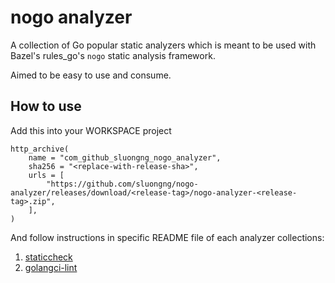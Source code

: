# nogo analyzer

A collection of Go popular static analyzers which is meant to be used with Bazel's rules_go's `nogo` static analysis framework.

Aimed to be easy to use and consume.

## How to use

Add this into your WORKSPACE project

```
http_archive(
    name = "com_github_sluongng_nogo_analyzer",
    sha256 = "<replace-with-release-sha>",
    urls = [
        "https://github.com/sluongng/nogo-analyzer/releases/download/<release-tag>/nogo-analyzer-<release-tag>.zip",
    ],
)
```

And follow instructions in specific README file of each analyzer collections:

1. [staticcheck](./staticcheck/README.md)
1. [golangci-lint](./golangci/README.md)
